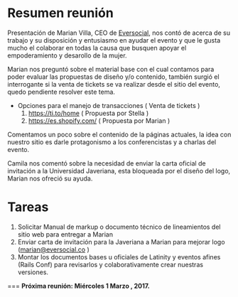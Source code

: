  
# Resumen reunión
Presentación de Marian Villa, CEO de [Eversocial](http://eversocial.co/), nos contó de acerca de su trabajo y su disposición y entusiasmo
 en ayudar el evento y que le gusta mucho el colaborar en todas la causa que busquen apoyar el empoderamiento y desarollo de la mujer.

Marian nos preguntó sobre el material base con el cual contamos para poder evaluar las propuestas de diseño y/o contenido, también surgió el interrogante si la venta de tickets se va realizar desde el sitio del evento, quedo pendiente resolver este tema.
 - Opciones para el manejo de transacciones ( Venta de tickets )
   1. https://ti.to/home        ( Propuesta por Stella )
   2. https://es.shopify.com/   ( Propuesta por Marian )
 
Comentamos un poco sobre el contenido de la páginas actuales, la idea con nuestro sitio es darle protagonismo a los conferencistas y a charlas del evento.
 
Camila nos comentó sobre la necesidad de enviar la carta oficial de invitación a la Universidad Javeriana, esta bloqueada por el diseño del logo, Marian nos ofreció su ayuda.
 
# Tareas
 1. Solicitar Manual de markup o documento técnico de lineamientos del sitio web para entregar a Marian
 2. Enviar carta de invitación para la Javeriana a Marian para mejorar logo (marian@eversocial.co )
 3. Montar los documentos bases u oficiales de Latinity y eventos afines (Rails Conf)
  para revisarlos y colaborativamente crear nuestras versiones.
 
===
**Próxima reunión: Miércoles 1 Marzo , 2017.**
